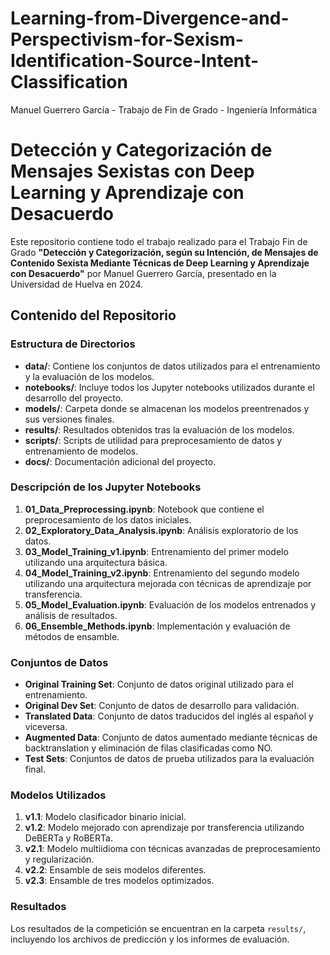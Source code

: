 # Learning-from-Divergence-and-Perspectivism-for-Sexism-Identification-Source-Intent-Classification
Manuel Guerrero García - Trabajo de Fin de Grado - Ingeniería Informática
# Detección y Categorización de Mensajes Sexistas con Deep Learning y Aprendizaje con Desacuerdo

Este repositorio contiene todo el trabajo realizado para el Trabajo Fin de Grado  **"Detección y Categorización, según su Intención, de Mensajes de Contenido Sexista Mediante Técnicas de Deep Learning y Aprendizaje con Desacuerdo"** por Manuel Guerrero García, presentado en la Universidad de Huelva en 2024.

## Contenido del Repositorio

### Estructura de Directorios

- **data/**: Contiene los conjuntos de datos utilizados para el entrenamiento y la evaluación de los modelos.
- **notebooks/**: Incluye todos los Jupyter notebooks utilizados durante el desarrollo del proyecto.
- **models/**: Carpeta donde se almacenan los modelos preentrenados y sus versiones finales.
- **results/**: Resultados obtenidos tras la evaluación de los modelos.
- **scripts/**: Scripts de utilidad para preprocesamiento de datos y entrenamiento de modelos.
- **docs/**: Documentación adicional del proyecto.

### Descripción de los Jupyter Notebooks

1. **01_Data_Preprocessing.ipynb**: Notebook que contiene el preprocesamiento de los datos iniciales.
2. **02_Exploratory_Data_Analysis.ipynb**: Análisis exploratorio de los datos.
3. **03_Model_Training_v1.ipynb**: Entrenamiento del primer modelo utilizando una arquitectura básica.
4. **04_Model_Training_v2.ipynb**: Entrenamiento del segundo modelo utilizando una arquitectura mejorada con técnicas de aprendizaje por transferencia.
5. **05_Model_Evaluation.ipynb**: Evaluación de los modelos entrenados y análisis de resultados.
6. **06_Ensemble_Methods.ipynb**: Implementación y evaluación de métodos de ensamble.

### Conjuntos de Datos

- **Original Training Set**: Conjunto de datos original utilizado para el entrenamiento.
- **Original Dev Set**: Conjunto de datos de desarrollo para validación.
- **Translated Data**: Conjunto de datos traducidos del inglés al español y viceversa.
- **Augmented Data**: Conjunto de datos aumentado mediante técnicas de backtranslation y eliminación de filas clasificadas como NO.
- **Test Sets**: Conjuntos de datos de prueba utilizados para la evaluación final.

### Modelos Utilizados

1. **v1.1**: Modelo clasificador binario inicial.
2. **v1.2**: Modelo mejorado con aprendizaje por transferencia utilizando DeBERTa y RoBERTa.
3. **v2.1**: Modelo multiidioma con técnicas avanzadas de preprocesamiento y regularización.
4. **v2.2**: Ensamble de seis modelos diferentes.
5. **v2.3**: Ensamble de tres modelos optimizados.

### Resultados

Los resultados de la competición se encuentran en la carpeta `results/`, incluyendo los archivos de predicción y los informes de evaluación.
